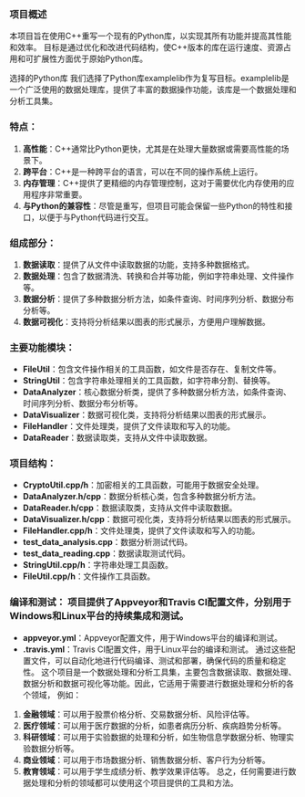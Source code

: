 ### 项目概述  
本项目旨在使用C++重写一个现有的Python库，以实现其所有功能并提高其性能和效率。
目标是通过优化和改进代码结构，使C++版本的库在运行速度、资源占用和可扩展性方面优于原始Python库。

选择的Python库
我们选择了Python库examplelib作为复写目标。examplelib是一个广泛使用的数据处理库，提供了丰富的数据操作功能，该库是一个数据处理和分析工具集。
### 特点： 
1. **高性能**：C++通常比Python更快，尤其是在处理大量数据或需要高性能的场景下。
2. **跨平台**：C++是一种跨平台的语言，可以在不同的操作系统上运行。
3. **内存管理**：C++提供了更精细的内存管理控制，这对于需要优化内存使用的应用程序非常重要。
4. **与Python的兼容性**：尽管是重写，但项目可能会保留一些Python的特性和接口，以便于与Python代码进行交互。
   
### 组成部分：
1. **数据读取**：提供了从文件中读取数据的功能，支持多种数据格式。
2. **数据处理**：包含了数据清洗、转换和合并等功能，例如字符串处理、文件操作等。
3. **数据分析**：提供了多种数据分析方法，如条件查询、时间序列分析、数据分布分析等。
4. **数据可视化**：支持将分析结果以图表的形式展示，方便用户理解数据。
### 主要功能模块：
   - **FileUtil**：包含文件操作相关的工具函数，如文件是否存在、复制文件等。
   - **StringUtil**：包含字符串处理相关的工具函数，如字符串分割、替换等。
   - **DataAnalyzer**：核心数据分析类，提供了多种数据分析方法，如条件查询、时间序列分析、数据分布分析等。
   - **DataVisualizer**：数据可视化类，支持将分析结果以图表的形式展示。
   - **FileHandler**：文件处理类，提供了文件读取和写入的功能。
   - **DataReader**：数据读取类，支持从文件中读取数据。
### 项目结构：
   - **CryptoUtil.cpp/h**：加密相关的工具函数，可能用于数据安全处理。
   - **DataAnalyzer.h/cpp**：数据分析核心类，包含多种数据分析方法。
   - **DataReader.h/cpp**：数据读取类，支持从文件中读取数据。
   - **DataVisualizer.h/cpp**：数据可视化类，支持将分析结果以图表的形式展示。
   - **FileHandler.cpp/h**：文件处理类，提供了文件读取和写入的功能。
   - **test_data_analysis.cpp**：数据分析测试代码。
   - **test_data_reading.cpp**：数据读取测试代码。
   - **StringUtil.cpp/h**：字符串处理工具函数。
   - **FileUtil.cpp/h**：文件操作工具函数。
### 编译和测试： 项目提供了Appveyor和Travis CI配置文件，分别用于Windows和Linux平台的持续集成和测试。 
   - **appveyor.yml**：Appveyor配置文件，用于Windows平台的编译和测试。
   - **.travis.yml**：Travis CI配置文件，用于Linux平台的编译和测试。 通过这些配置文件，可以自动化地进行代码编译、测试和部署，确保代码的质量和稳定性。
这个项目是一个数据处理和分析工具集，主要包含数据读取、数据处理、数据分析和数据可视化等功能。因此，它适用于需要进行数据处理和分析的各个领域，
例如：
1. **金融领域**：可以用于股票价格分析、交易数据分析、风险评估等。
2. **医疗领域**：可以用于医疗数据的分析，如患者病历分析、疾病趋势分析等。
3. **科研领域**：可以用于实验数据的处理和分析，如生物信息学数据分析、物理实验数据分析等。
4. **商业领域**：可以用于市场数据分析、销售数据分析、客户行为分析等。
5. **教育领域**：可以用于学生成绩分析、教学效果评估等。
总之，任何需要进行数据处理和分析的领域都可以使用这个项目提供的工具和方法。
